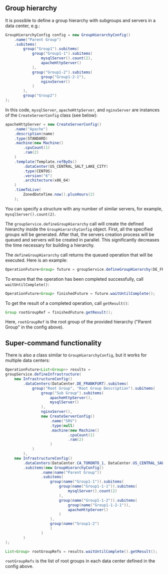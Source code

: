 Group hierarchy
---------------
It is possible to define a group hierarchy with subgroups and servers in a data center, e.g.:

```java
GroupHierarchyConfig config = new GroupHierarchyConfig()
    .name("Parent Group")
    .subitems(
        group("Group1").subitems(
            group("Group1-1").subitems(
                mysqlServer().count(2),
                apacheHttpServer()
            ),
            group("Group1-2").subitems(
                group("Group1-2-1"),
                nginxServer()
            )
        ),
        group("Group2")
);
```

In this code, `mysqlServer`, `apacheHttpServer`, and `nginxServer` are instances of the `CreateServerConfig` class (see below):

```java
apacheHttpServer = new CreateServerConfig()
    .name("Apache")
    .description(name)
    .type(STANDARD)
    .machine(new Machine()
        .cpuCount(1)
        .ram(2)
    )
    .template(Template.refByOs()
        .dataCenter(US_CENTRAL_SALT_LAKE_CITY)
        .type(CENTOS)
        .version("6")
        .architecture(x86_64)
    )
    .timeToLive(
        ZonedDateTime.now().plusHours(2)
    );
```

You can specify a structure with any number of similar servers, for example, `mysqlServer().count(2)`.

The `groupService.defineGroupHierarchy` call will create the defined hierarchy inside the `GroupHierarchyConfig` object. First, all the specified groups will be generated. After that, the servers creation process will be queued and servers will be created in parallel. This significantly decreases the time necessary for building a hierarchy.

The `defineGroupHierarchy` call returns the queued operation that will be executed. Here is an example:
```java
OperationFuture<Group> future = groupService.defineGroupHierarchy(DE_FRANKFURT, config);
```
To ensure that the operation has been completed successfully, call `waitUntilComplete()`:
```java
OperationFuture<Group> finishedFuture = future.waitUntilComplete();
```
To get the result of a completed operation, call `getResult()`:
```java
Group rootGroupRef = finishedFuture.getResult();
```
Here, `rootGroupRef` is the root group of the provided hierarchy ("Parent Group" in the config above).


Super-command functionality
---------------------------
There is also a class similar to `GroupHierarchyConfig`, but it works for multiple data centers:
``` java
OperationFuture<List<Group>> results =
groupService.defineInfrastructure(
    new InfrastructureConfig()
        .dataCenters(DataCenter.DE_FRANKFURT).subitems(
            group("Root Group", "Root Group Description").subitems(
                group("Sub Group").subitems(
                    apacheHttpServer(),
                    mysqlServer()
                ),
                nginxServer(),
                new CreateServerConfig()
                    .name("SRV")
                    .type(null)
                    .machine(new Machine()
                            .cpuCount(1)
                            .ram(2)
                    )
            )
        ),
    new InfrastructureConfig()
        .dataCenters(DataCenter.CA_TORONTO_1, DataCenter.US_CENTRAL_SALT_LAKE_CITY)
        .subitems(new GroupHierarchyConfig()
                .name(name("Parent Group"))
                .subitems(
                    group(name("Group1-1")).subitems(
                        group(name("Group1-1-1")).subitems(
                            mysqlServer().count(2)
                        ),
                        group(name("Group1-1-2")).subitems(
                            group(name("Group1-1-2-1")),
                            apacheHttpServer()
                        )
                    ),
                    group(name("Group1-2")
                    )
                )
        )
);

List<Group> rootGroupRefs = results.waitUntilComplete().getResult();
```
`rootGroupRefs` is the list of root groups in each data center defined in the config above.